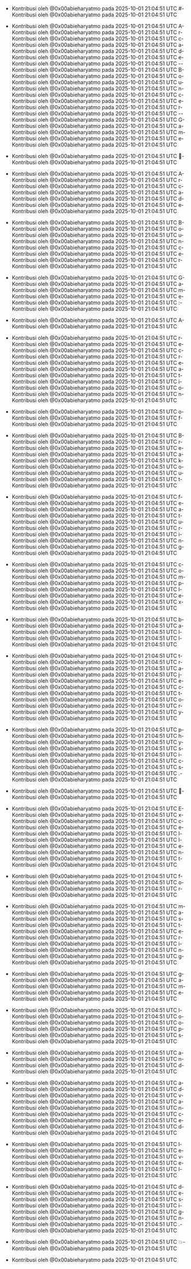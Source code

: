 - Kontribusi oleh @0x00abieharyatmo pada 2025-10-01 21:04:51 UTC
#- Kontribusi oleh @0x00abieharyatmo pada 2025-10-01 21:04:51 UTC
 - Kontribusi oleh @0x00abieharyatmo pada 2025-10-01 21:04:51 UTC
A- Kontribusi oleh @0x00abieharyatmo pada 2025-10-01 21:04:51 UTC
r- Kontribusi oleh @0x00abieharyatmo pada 2025-10-01 21:04:51 UTC
c- Kontribusi oleh @0x00abieharyatmo pada 2025-10-01 21:04:51 UTC
a- Kontribusi oleh @0x00abieharyatmo pada 2025-10-01 21:04:51 UTC
d- Kontribusi oleh @0x00abieharyatmo pada 2025-10-01 21:04:51 UTC
e- Kontribusi oleh @0x00abieharyatmo pada 2025-10-01 21:04:51 UTC
-- Kontribusi oleh @0x00abieharyatmo pada 2025-10-01 21:04:51 UTC
B- Kontribusi oleh @0x00abieharyatmo pada 2025-10-01 21:04:51 UTC
o- Kontribusi oleh @0x00abieharyatmo pada 2025-10-01 21:04:51 UTC
u- Kontribusi oleh @0x00abieharyatmo pada 2025-10-01 21:04:51 UTC
n- Kontribusi oleh @0x00abieharyatmo pada 2025-10-01 21:04:51 UTC
c- Kontribusi oleh @0x00abieharyatmo pada 2025-10-01 21:04:51 UTC
e- Kontribusi oleh @0x00abieharyatmo pada 2025-10-01 21:04:51 UTC
r- Kontribusi oleh @0x00abieharyatmo pada 2025-10-01 21:04:51 UTC
-- Kontribusi oleh @0x00abieharyatmo pada 2025-10-01 21:04:51 UTC
G- Kontribusi oleh @0x00abieharyatmo pada 2025-10-01 21:04:51 UTC
a- Kontribusi oleh @0x00abieharyatmo pada 2025-10-01 21:04:51 UTC
m- Kontribusi oleh @0x00abieharyatmo pada 2025-10-01 21:04:51 UTC
e- Kontribusi oleh @0x00abieharyatmo pada 2025-10-01 21:04:51 UTC

- Kontribusi oleh @0x00abieharyatmo pada 2025-10-01 21:04:51 UTC
🏀- Kontribusi oleh @0x00abieharyatmo pada 2025-10-01 21:04:51 UTC
 - Kontribusi oleh @0x00abieharyatmo pada 2025-10-01 21:04:51 UTC
A- Kontribusi oleh @0x00abieharyatmo pada 2025-10-01 21:04:51 UTC
r- Kontribusi oleh @0x00abieharyatmo pada 2025-10-01 21:04:51 UTC
c- Kontribusi oleh @0x00abieharyatmo pada 2025-10-01 21:04:51 UTC
a- Kontribusi oleh @0x00abieharyatmo pada 2025-10-01 21:04:51 UTC
d- Kontribusi oleh @0x00abieharyatmo pada 2025-10-01 21:04:51 UTC
e- Kontribusi oleh @0x00abieharyatmo pada 2025-10-01 21:04:51 UTC
 - Kontribusi oleh @0x00abieharyatmo pada 2025-10-01 21:04:51 UTC
B- Kontribusi oleh @0x00abieharyatmo pada 2025-10-01 21:04:51 UTC
o- Kontribusi oleh @0x00abieharyatmo pada 2025-10-01 21:04:51 UTC
u- Kontribusi oleh @0x00abieharyatmo pada 2025-10-01 21:04:51 UTC
n- Kontribusi oleh @0x00abieharyatmo pada 2025-10-01 21:04:51 UTC
c- Kontribusi oleh @0x00abieharyatmo pada 2025-10-01 21:04:51 UTC
e- Kontribusi oleh @0x00abieharyatmo pada 2025-10-01 21:04:51 UTC
r- Kontribusi oleh @0x00abieharyatmo pada 2025-10-01 21:04:51 UTC
 - Kontribusi oleh @0x00abieharyatmo pada 2025-10-01 21:04:51 UTC
G- Kontribusi oleh @0x00abieharyatmo pada 2025-10-01 21:04:51 UTC
a- Kontribusi oleh @0x00abieharyatmo pada 2025-10-01 21:04:51 UTC
m- Kontribusi oleh @0x00abieharyatmo pada 2025-10-01 21:04:51 UTC
e- Kontribusi oleh @0x00abieharyatmo pada 2025-10-01 21:04:51 UTC
:- Kontribusi oleh @0x00abieharyatmo pada 2025-10-01 21:04:51 UTC
 - Kontribusi oleh @0x00abieharyatmo pada 2025-10-01 21:04:51 UTC
A- Kontribusi oleh @0x00abieharyatmo pada 2025-10-01 21:04:51 UTC
 - Kontribusi oleh @0x00abieharyatmo pada 2025-10-01 21:04:51 UTC
r- Kontribusi oleh @0x00abieharyatmo pada 2025-10-01 21:04:51 UTC
e- Kontribusi oleh @0x00abieharyatmo pada 2025-10-01 21:04:51 UTC
c- Kontribusi oleh @0x00abieharyatmo pada 2025-10-01 21:04:51 UTC
r- Kontribusi oleh @0x00abieharyatmo pada 2025-10-01 21:04:51 UTC
e- Kontribusi oleh @0x00abieharyatmo pada 2025-10-01 21:04:51 UTC
a- Kontribusi oleh @0x00abieharyatmo pada 2025-10-01 21:04:51 UTC
t- Kontribusi oleh @0x00abieharyatmo pada 2025-10-01 21:04:51 UTC
i- Kontribusi oleh @0x00abieharyatmo pada 2025-10-01 21:04:51 UTC
o- Kontribusi oleh @0x00abieharyatmo pada 2025-10-01 21:04:51 UTC
n- Kontribusi oleh @0x00abieharyatmo pada 2025-10-01 21:04:51 UTC
 - Kontribusi oleh @0x00abieharyatmo pada 2025-10-01 21:04:51 UTC
o- Kontribusi oleh @0x00abieharyatmo pada 2025-10-01 21:04:51 UTC
f- Kontribusi oleh @0x00abieharyatmo pada 2025-10-01 21:04:51 UTC
 - Kontribusi oleh @0x00abieharyatmo pada 2025-10-01 21:04:51 UTC
B- Kontribusi oleh @0x00abieharyatmo pada 2025-10-01 21:04:51 UTC
r- Kontribusi oleh @0x00abieharyatmo pada 2025-10-01 21:04:51 UTC
e- Kontribusi oleh @0x00abieharyatmo pada 2025-10-01 21:04:51 UTC
a- Kontribusi oleh @0x00abieharyatmo pada 2025-10-01 21:04:51 UTC
k- Kontribusi oleh @0x00abieharyatmo pada 2025-10-01 21:04:51 UTC
o- Kontribusi oleh @0x00abieharyatmo pada 2025-10-01 21:04:51 UTC
u- Kontribusi oleh @0x00abieharyatmo pada 2025-10-01 21:04:51 UTC
t- Kontribusi oleh @0x00abieharyatmo pada 2025-10-01 21:04:51 UTC
 - Kontribusi oleh @0x00abieharyatmo pada 2025-10-01 21:04:51 UTC
f- Kontribusi oleh @0x00abieharyatmo pada 2025-10-01 21:04:51 UTC
e- Kontribusi oleh @0x00abieharyatmo pada 2025-10-01 21:04:51 UTC
a- Kontribusi oleh @0x00abieharyatmo pada 2025-10-01 21:04:51 UTC
t- Kontribusi oleh @0x00abieharyatmo pada 2025-10-01 21:04:51 UTC
u- Kontribusi oleh @0x00abieharyatmo pada 2025-10-01 21:04:51 UTC
r- Kontribusi oleh @0x00abieharyatmo pada 2025-10-01 21:04:51 UTC
i- Kontribusi oleh @0x00abieharyatmo pada 2025-10-01 21:04:51 UTC
n- Kontribusi oleh @0x00abieharyatmo pada 2025-10-01 21:04:51 UTC
g- Kontribusi oleh @0x00abieharyatmo pada 2025-10-01 21:04:51 UTC
 - Kontribusi oleh @0x00abieharyatmo pada 2025-10-01 21:04:51 UTC
c- Kontribusi oleh @0x00abieharyatmo pada 2025-10-01 21:04:51 UTC
o- Kontribusi oleh @0x00abieharyatmo pada 2025-10-01 21:04:51 UTC
m- Kontribusi oleh @0x00abieharyatmo pada 2025-10-01 21:04:51 UTC
p- Kontribusi oleh @0x00abieharyatmo pada 2025-10-01 21:04:51 UTC
l- Kontribusi oleh @0x00abieharyatmo pada 2025-10-01 21:04:51 UTC
e- Kontribusi oleh @0x00abieharyatmo pada 2025-10-01 21:04:51 UTC
x- Kontribusi oleh @0x00abieharyatmo pada 2025-10-01 21:04:51 UTC
 - Kontribusi oleh @0x00abieharyatmo pada 2025-10-01 21:04:51 UTC
b- Kontribusi oleh @0x00abieharyatmo pada 2025-10-01 21:04:51 UTC
a- Kontribusi oleh @0x00abieharyatmo pada 2025-10-01 21:04:51 UTC
l- Kontribusi oleh @0x00abieharyatmo pada 2025-10-01 21:04:51 UTC
l- Kontribusi oleh @0x00abieharyatmo pada 2025-10-01 21:04:51 UTC
 - Kontribusi oleh @0x00abieharyatmo pada 2025-10-01 21:04:51 UTC
t- Kontribusi oleh @0x00abieharyatmo pada 2025-10-01 21:04:51 UTC
r- Kontribusi oleh @0x00abieharyatmo pada 2025-10-01 21:04:51 UTC
a- Kontribusi oleh @0x00abieharyatmo pada 2025-10-01 21:04:51 UTC
j- Kontribusi oleh @0x00abieharyatmo pada 2025-10-01 21:04:51 UTC
e- Kontribusi oleh @0x00abieharyatmo pada 2025-10-01 21:04:51 UTC
c- Kontribusi oleh @0x00abieharyatmo pada 2025-10-01 21:04:51 UTC
t- Kontribusi oleh @0x00abieharyatmo pada 2025-10-01 21:04:51 UTC
o- Kontribusi oleh @0x00abieharyatmo pada 2025-10-01 21:04:51 UTC
r- Kontribusi oleh @0x00abieharyatmo pada 2025-10-01 21:04:51 UTC
y- Kontribusi oleh @0x00abieharyatmo pada 2025-10-01 21:04:51 UTC
 - Kontribusi oleh @0x00abieharyatmo pada 2025-10-01 21:04:51 UTC
p- Kontribusi oleh @0x00abieharyatmo pada 2025-10-01 21:04:51 UTC
h- Kontribusi oleh @0x00abieharyatmo pada 2025-10-01 21:04:51 UTC
y- Kontribusi oleh @0x00abieharyatmo pada 2025-10-01 21:04:51 UTC
s- Kontribusi oleh @0x00abieharyatmo pada 2025-10-01 21:04:51 UTC
i- Kontribusi oleh @0x00abieharyatmo pada 2025-10-01 21:04:51 UTC
c- Kontribusi oleh @0x00abieharyatmo pada 2025-10-01 21:04:51 UTC
s- Kontribusi oleh @0x00abieharyatmo pada 2025-10-01 21:04:51 UTC
.- Kontribusi oleh @0x00abieharyatmo pada 2025-10-01 21:04:51 UTC
 - Kontribusi oleh @0x00abieharyatmo pada 2025-10-01 21:04:51 UTC
🎯- Kontribusi oleh @0x00abieharyatmo pada 2025-10-01 21:04:51 UTC
 - Kontribusi oleh @0x00abieharyatmo pada 2025-10-01 21:04:51 UTC
E- Kontribusi oleh @0x00abieharyatmo pada 2025-10-01 21:04:51 UTC
x- Kontribusi oleh @0x00abieharyatmo pada 2025-10-01 21:04:51 UTC
c- Kontribusi oleh @0x00abieharyatmo pada 2025-10-01 21:04:51 UTC
e- Kontribusi oleh @0x00abieharyatmo pada 2025-10-01 21:04:51 UTC
l- Kontribusi oleh @0x00abieharyatmo pada 2025-10-01 21:04:51 UTC
l- Kontribusi oleh @0x00abieharyatmo pada 2025-10-01 21:04:51 UTC
e- Kontribusi oleh @0x00abieharyatmo pada 2025-10-01 21:04:51 UTC
n- Kontribusi oleh @0x00abieharyatmo pada 2025-10-01 21:04:51 UTC
t- Kontribusi oleh @0x00abieharyatmo pada 2025-10-01 21:04:51 UTC
 - Kontribusi oleh @0x00abieharyatmo pada 2025-10-01 21:04:51 UTC
f- Kontribusi oleh @0x00abieharyatmo pada 2025-10-01 21:04:51 UTC
o- Kontribusi oleh @0x00abieharyatmo pada 2025-10-01 21:04:51 UTC
r- Kontribusi oleh @0x00abieharyatmo pada 2025-10-01 21:04:51 UTC
 - Kontribusi oleh @0x00abieharyatmo pada 2025-10-01 21:04:51 UTC
m- Kontribusi oleh @0x00abieharyatmo pada 2025-10-01 21:04:51 UTC
a- Kontribusi oleh @0x00abieharyatmo pada 2025-10-01 21:04:51 UTC
s- Kontribusi oleh @0x00abieharyatmo pada 2025-10-01 21:04:51 UTC
t- Kontribusi oleh @0x00abieharyatmo pada 2025-10-01 21:04:51 UTC
e- Kontribusi oleh @0x00abieharyatmo pada 2025-10-01 21:04:51 UTC
r- Kontribusi oleh @0x00abieharyatmo pada 2025-10-01 21:04:51 UTC
i- Kontribusi oleh @0x00abieharyatmo pada 2025-10-01 21:04:51 UTC
n- Kontribusi oleh @0x00abieharyatmo pada 2025-10-01 21:04:51 UTC
g- Kontribusi oleh @0x00abieharyatmo pada 2025-10-01 21:04:51 UTC
 - Kontribusi oleh @0x00abieharyatmo pada 2025-10-01 21:04:51 UTC
g- Kontribusi oleh @0x00abieharyatmo pada 2025-10-01 21:04:51 UTC
a- Kontribusi oleh @0x00abieharyatmo pada 2025-10-01 21:04:51 UTC
m- Kontribusi oleh @0x00abieharyatmo pada 2025-10-01 21:04:51 UTC
e- Kontribusi oleh @0x00abieharyatmo pada 2025-10-01 21:04:51 UTC
 - Kontribusi oleh @0x00abieharyatmo pada 2025-10-01 21:04:51 UTC
l- Kontribusi oleh @0x00abieharyatmo pada 2025-10-01 21:04:51 UTC
o- Kontribusi oleh @0x00abieharyatmo pada 2025-10-01 21:04:51 UTC
o- Kontribusi oleh @0x00abieharyatmo pada 2025-10-01 21:04:51 UTC
p- Kontribusi oleh @0x00abieharyatmo pada 2025-10-01 21:04:51 UTC
s- Kontribusi oleh @0x00abieharyatmo pada 2025-10-01 21:04:51 UTC
 - Kontribusi oleh @0x00abieharyatmo pada 2025-10-01 21:04:51 UTC
a- Kontribusi oleh @0x00abieharyatmo pada 2025-10-01 21:04:51 UTC
n- Kontribusi oleh @0x00abieharyatmo pada 2025-10-01 21:04:51 UTC
d- Kontribusi oleh @0x00abieharyatmo pada 2025-10-01 21:04:51 UTC
 - Kontribusi oleh @0x00abieharyatmo pada 2025-10-01 21:04:51 UTC
a- Kontribusi oleh @0x00abieharyatmo pada 2025-10-01 21:04:51 UTC
d- Kontribusi oleh @0x00abieharyatmo pada 2025-10-01 21:04:51 UTC
v- Kontribusi oleh @0x00abieharyatmo pada 2025-10-01 21:04:51 UTC
a- Kontribusi oleh @0x00abieharyatmo pada 2025-10-01 21:04:51 UTC
n- Kontribusi oleh @0x00abieharyatmo pada 2025-10-01 21:04:51 UTC
c- Kontribusi oleh @0x00abieharyatmo pada 2025-10-01 21:04:51 UTC
e- Kontribusi oleh @0x00abieharyatmo pada 2025-10-01 21:04:51 UTC
d- Kontribusi oleh @0x00abieharyatmo pada 2025-10-01 21:04:51 UTC
 - Kontribusi oleh @0x00abieharyatmo pada 2025-10-01 21:04:51 UTC
l- Kontribusi oleh @0x00abieharyatmo pada 2025-10-01 21:04:51 UTC
e- Kontribusi oleh @0x00abieharyatmo pada 2025-10-01 21:04:51 UTC
v- Kontribusi oleh @0x00abieharyatmo pada 2025-10-01 21:04:51 UTC
e- Kontribusi oleh @0x00abieharyatmo pada 2025-10-01 21:04:51 UTC
l- Kontribusi oleh @0x00abieharyatmo pada 2025-10-01 21:04:51 UTC
 - Kontribusi oleh @0x00abieharyatmo pada 2025-10-01 21:04:51 UTC
d- Kontribusi oleh @0x00abieharyatmo pada 2025-10-01 21:04:51 UTC
e- Kontribusi oleh @0x00abieharyatmo pada 2025-10-01 21:04:51 UTC
s- Kontribusi oleh @0x00abieharyatmo pada 2025-10-01 21:04:51 UTC
i- Kontribusi oleh @0x00abieharyatmo pada 2025-10-01 21:04:51 UTC
g- Kontribusi oleh @0x00abieharyatmo pada 2025-10-01 21:04:51 UTC
n- Kontribusi oleh @0x00abieharyatmo pada 2025-10-01 21:04:51 UTC
.- Kontribusi oleh @0x00abieharyatmo pada 2025-10-01 21:04:51 UTC
 - Kontribusi oleh @0x00abieharyatmo pada 2025-10-01 21:04:51 UTC
💥- Kontribusi oleh @0x00abieharyatmo pada 2025-10-01 21:04:51 UTC

- Kontribusi oleh @0x00abieharyatmo pada 2025-10-01 21:04:51 UTC
